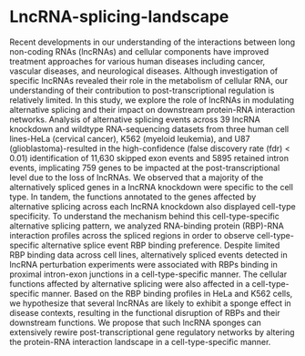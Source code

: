 # LncRNA-splicing-landscape
Recent developments in our understanding of the interactions between long non-coding RNAs (lncRNAs) and cellular components have improved treatment approaches for various human diseases including cancer, vascular diseases, and neurological diseases. Although investigation of specific lncRNAs revealed their role in the metabolism of cellular RNA, our understanding of their contribution to post-transcriptional regulation is relatively limited. In this study, we explore the role of lncRNAs in modulating alternative splicing and their impact on downstream protein-RNA interaction networks. Analysis of alternative splicing events across 39 lncRNA knockdown and wildtype RNA-sequencing datasets from three human cell lines-HeLa (cervical cancer), K562 (myeloid leukemia), and U87 (glioblastoma)-resulted in the high-confidence (false discovery rate (fdr) &lt; 0.01) identification of 11,630 skipped exon events and 5895 retained intron events, implicating 759 genes to be impacted at the post-transcriptional level due to the loss of lncRNAs. We observed that a majority of the alternatively spliced genes in a lncRNA knockdown were specific to the cell type. In tandem, the functions annotated to the genes affected by alternative splicing across each lncRNA knockdown also displayed cell-type specificity. To understand the mechanism behind this cell-type-specific alternative splicing pattern, we analyzed RNA-binding protein (RBP)-RNA interaction profiles across the spliced regions in order to observe cell-type-specific alternative splice event RBP binding preference. Despite limited RBP binding data across cell lines, alternatively spliced events detected in lncRNA perturbation experiments were associated with RBPs binding in proximal intron-exon junctions in a cell-type-specific manner. The cellular functions affected by alternative splicing were also affected in a cell-type-specific manner. Based on the RBP binding profiles in HeLa and K562 cells, we hypothesize that several lncRNAs are likely to exhibit a sponge effect in disease contexts, resulting in the functional disruption of RBPs and their downstream functions. We propose that such lncRNA sponges can extensively rewire post-transcriptional gene regulatory networks by altering the protein-RNA interaction landscape in a cell-type-specific manner.

